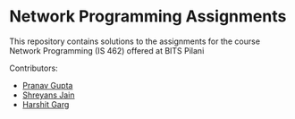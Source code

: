 # Network Programming Assignments

This repository contains solutions to the assignments for the course Network Programming (IS 462) offered at BITS Pilani

Contributors:
- [Pranav Gupta](https://github.com/pranagupt)
- [Shreyans Jain](https://github.com/jshreyans)
- [Harshit Garg](https://github.com/harshitgarg22)
